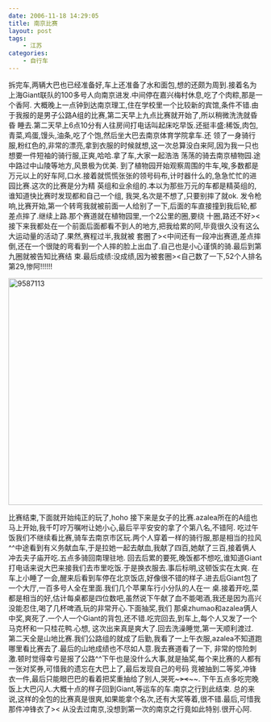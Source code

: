 ```yaml
---
date: 2006-11-18 14:29:05
title: 南京比赛
layout: post
tags:
    - 江苏
categories:
    - 自行车
---
```

拆完车,两辆大巴也已经准备好,车上还准备了水和面包,想的还颇为周到.接着名为上海Giant联队的100多号人向南京进发.中间停在嘉兴梅村休息,吃了个肉粽,那是一个香阿.
大概晚上一点钟到达南京理工,住在学校里一个比较新的宾馆,条件不错.由于我报的是男子公路A组的比赛,第二天早上九点比赛就开始了,所以稍微洗洗就昏昏 睡去.第二天早上6点10分有人往房间打电话叫起床吃早饭.还挺丰盛:稀饭,肉包,青菜,鸡蛋,馒头,油条,吃了个饱,然后坐大巴去南京体育学院拿车.还 领了一身骑行服,粉红色的,非常的漂亮,拿到衣服的时候就想,这一次总算没白来阿,因为我一只也想要一件短袖的骑行服,正爽,哈哈.拿了车,大家一起浩浩 荡荡的骑去南京植物园.途中路过中山陵等地方,风景极为优美.
到了植物园开始观察周围的牛车,唉,多数都是万元以上的好车阿,口水.接着就慌慌张张的领号码布,计时器什么的,急急忙忙的进园比赛.这次的比赛是分为精 英组和业余组的.本以为那些万元的车都是精英组的,谁知道快比赛时发现都和自己一个组, 我哭,名次是不想了,只要别摔了就ok.
发令枪响,比赛开始,第一个转弯我就被前面一人给别了一下,后面的车直接撞到我后轮,都差点摔了.继续上路.那个赛道就在植物园里,一个2公里的圈,要绕 十圈,路还不好&gt;&lt;接下来我都处在一个前面后面都看不到人的地方,把我给累的阿,毕竟很久没有这么大运动量的活动了.果然,赛程过半,我就被 套圈了&gt;&lt;中间还有一段冲出赛道,差点摔倒,还在一个很陡的弯看到一个人摔的脸上出血了.自己也是小心谨慎的骑.最后到第九圈就被告知比赛结 束.最后成绩:没成绩,因为被套圈&gt;&lt;自己数了一下,52个人排名第29,惨阿!!!!!!

<a href="http://pic.ztpala.com/wp-content/uploads/2006/11/9587113.jpg"><img class="aligncenter size-full wp-image-2444" title="9587113" src="http://pic.ztpala.com/wp-content/uploads/2006/11/9587113.jpg" alt="9587113" width="600" height="450" /></a>

比赛结束,下面就开始纯正的玩了,hoho
接下来是女子的比赛.azalea所在的A组也马上开始,我千叮咛万嘱咐让她小心,最后平平安安的拿了个第八名,不错阿.
吃过午饭我们不继续看比赛,骑车去南京市区玩.两个人穿着一样的骑行服,那是相当的拉风^^中途看到有义务献血车,于是拉她一起去献血,我献了四百,她献了三百,接着俩人冲去夫子庙开吃.五点多骑回南理驻地.
回去后累的要死,晚饭都不想吃,谁知道Giant打电话来说大巴来接我们去市里吃饭.于是换衣服去.事后标明,这顿饭实在太爽.
在车上小睡了一会,醒来后看到车停在北京饭店,好像很不错的样子.进去后Giant包了一个大厅,一百多号人全在里面.我们几个苹果车行小分队的人在一 桌.接着开吃,菜都是相当的好,估计每桌都是四位数吧,虽然说下午献了血不能喝酒,我还是因为高兴没能忍住,喝了几杯啤酒,玩的非常开心.下面抽奖,我们 那桌zhumao和azalea俩人中奖,爽死了.一个人一个Giant的背包,还不错.吃完回去,到车上,每个人又发了一个马克杯和一只桂花鸭.心想, 这次出来真是爽大了.回去洗澡睡觉,第一天顺利渡过.
第二天全是山地比赛.我们公路组的就成了后勤,我看了一上午衣服,azalea不知道跑哪里看比赛去了.最后的山地成绩也不尽如人意.我去赛道看了一下, 非常的惊险刺激.顿时觉得幸亏是报了公路^^下午也是没什么大事,就是抽奖,每个来比赛的人都有一张对奖券,可惜我的遗忘在大巴上了,最后发现自己的号码 竞被抽到二等奖,冲锋衣一件,最后只能眼巴巴的看着把奖重抽给了别人,哭死~~~&gt;&lt;~~~~.
下午五点多吃完晚饭上大巴闪人.大概十点的样子回到Giant,等运车的车.南京之行到此结束.
总的来说,这样的全包的比赛真是很爽,如果能拿个名次,还有大奖等着,很不错.最后,可惜我那件冲锋衣了&gt;&lt;
从没去过南京,没想到第一次的南京之行竟如此特别.很开心阿.
